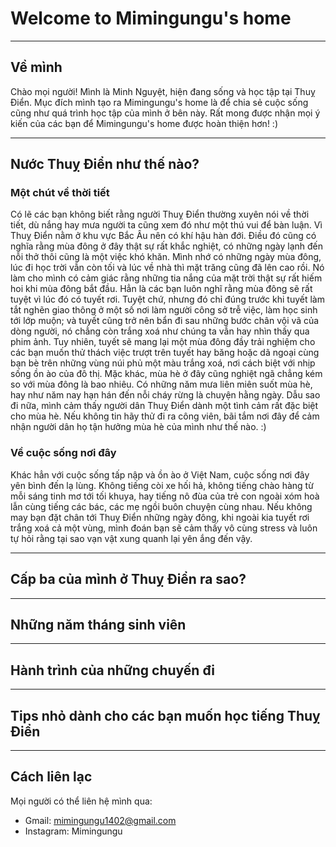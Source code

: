# Welcome to Mimingungu's home 
---
## Về mình 

Chào mọi người! Mình là Minh Nguyệt, hiện đang sống và học tập tại Thuỵ Điển. Mục đích mình tạo ra Mimingungu's home là để chia sẻ cuộc sống cũng như quá trình học tập của mình ở bên này. Rất mong được nhận mọi ý kiến của các bạn để Mimingungu's home được hoàn thiện hơn! :) 

---
## Nước Thuỵ Điển như thế nào? 
### Một chút về thời tiết

Có lẽ các bạn không biết rằng người Thuỵ Điển thường xuyên nói về thời tiết, dù nắng hay mưa người ta cũng xem đó như một thú vui để bàn luận. Vì Thuỵ Điển nằm ở khu vực Bắc Âu nên có khí hậu hàn đới. Điều đó cũng có nghĩa rằng mùa đông ở đây thật sự rất khắc nghiệt, có những ngày lạnh đến nỗi thở thôi cũng là một việc khó khăn. Mình nhớ có những ngày mùa đông, lúc đi học trời vẫn còn tối và lúc về nhà thì mặt trăng cũng đã lên cao rồi. Nó làm cho mình có cảm giác rằng những tia nắng của mặt trời thật sự rất hiếm hoi khi mùa đông bắt đầu. Hẳn là các bạn luôn nghĩ rằng mùa đông sẽ rất tuyệt vì lúc đó có tuyết rơi. Tuyệt chứ, nhưng đó chỉ đúng trước khi tuyết làm tắt nghẽn giao thông ở một số nơi làm người công sở trễ việc, làm học sinh tới lớp muộn; và tuyết cũng trở nên bẩn đi sau những bước chân vội vã của dòng người, nó chẳng còn trắng xoá như chúng ta vẫn hay nhìn thấy qua phim ảnh. Tuy nhiên, tuyết sẽ mang lại một mùa đông đầy trải nghiệm cho các bạn muốn thử thách việc trượt trên tuyết hay băng hoặc dã ngoại cùng bạn bè trên những vùng núi phủ một màu trắng xoá, nơi cách biệt với nhịp sống ồn ào của đô thị. Mặc khác, mùa hè ở đây cũng nghiệt ngã chẳng kém so với mùa đông là bao nhiêu. Có những năm mưa liên miên suốt mùa hè, hay như năm nay hạn hán đến nỗi cháy rừng là chuyện hằng ngày. Dẫu sao đi nữa, mình cảm thấy người dân Thuỵ Điển dành một tình cảm rất đặc biệt cho mùa hè. Nếu không tin hãy thử đi ra công viên, bãi tắm nơi đây để cảm nhận người dân họ tận hưởng mùa hè của mình như thế nào. :)   

### Về cuộc sống nơi đây 

Khác hẳn với cuộc sống tấp nập và ồn ào ở Việt Nam, cuộc sống nơi đây yên bình đến lạ lùng. Không tiếng còi xe hối hả, không tiếng chào hàng từ mỗi sáng tinh mơ tới tối khuya, hay tiếng nô đùa của trẻ con ngoài xóm hoà lẫn cùng tiếng các bác, các mẹ ngồi buôn chuyện cùng nhau. Nếu không may bạn đặt chân tới Thuỵ Điển những ngày đông, khi ngoài kia tuyết rơi trắng xoá cả một vùng, mình đoán bạn sẽ cảm thấy vô cùng stress và luôn tự hỏi rằng tại sao vạn vật xung quanh lại yên ắng đến vậy.      

---
## Cấp ba của mình ở Thuỵ Điển ra sao? 

---
## Những năm tháng sinh viên

---
## Hành trình của những chuyến đi 

---
## Tips nhỏ dành cho các bạn muốn học tiếng Thuỵ Điển 

---
## Cách liên lạc
Mọi người có thể liên hệ mình qua: 
- Gmail: mimingungu1402@gmail.com 
- Instagram: Mimingungu

 
